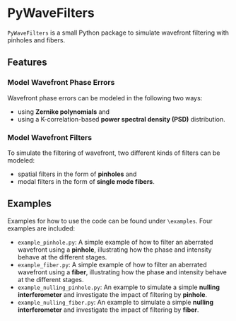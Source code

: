 # PyWaveFilters

`PyWaveFilters` is a small Python package to simulate wavefront filtering with pinholes and fibers.

## Features

### Model Wavefront Phase Errors

Wavefront phase errors can be modeled in the following two ways:

* using **Zernike polynomials** and
* using a K-correlation-based **power spectral density (PSD)** distribution.

### Model Wavefront Filters

To simulate the filtering of wavefront, two different kinds of filters can be modeled:

* spatial filters in the form of **pinholes** and
* modal filters in the form of **single mode fibers**.

## Examples

Examples for how to use the code can be found under `\examples`. Four examples are included:

* `example_pinhole.py`: A simple example of how to filter an aberrated wavefront using a **pinhole**, illustrating how
  the phase and intensity behave at the different stages.
* `example_fiber.py`: A simple example of how to filter an aberrated wavefront using a **fiber**, illustrating how the
  phase and intensity behave at the different stages.
* `example_nulling_pinhole.py`: An example to simulate a simple **nulling interferometer** and investigate the impact of
  filtering by **pinhole**.
* `example_nulling_fiber.py`: An example to simulate a simple **nulling interferometer** and investigate the impact of
  filtering by **fiber**.
